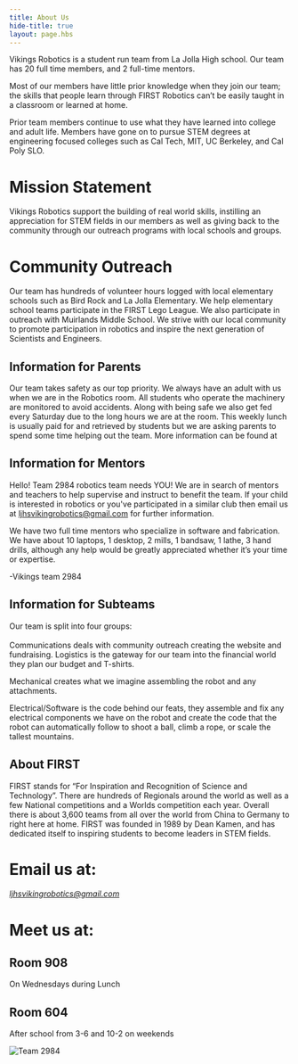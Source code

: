 ```yaml
---
title: About Us
hide-title: true
layout: page.hbs
---
```


Vikings Robotics is a student run team from La Jolla High school. Our team has 20 full time members, and 2 full-time mentors.

Most of our members have little prior knowledge when they join our team; the skills that people learn through FIRST Robotics can’t be easily taught in a classroom or learned at home.

Prior team members continue to use what they have learned into college and adult life. Members have gone on to pursue STEM degrees at engineering focused colleges such as Cal Tech, MIT, UC Berkeley, and Cal Poly SLO.

# Mission Statement

Vikings Robotics support the building of real world skills, instilling an appreciation for STEM fields in our members as well as giving back to the community through our outreach programs with local schools and groups.

# Community Outreach

Our team has hundreds of volunteer hours logged with local elementary schools such as Bird Rock and La Jolla Elementary. We help elementary school teams participate in the FIRST Lego League. We also participate in outreach with Muirlands Middle School. We strive with our local community to promote participation in robotics and inspire the next generation of Scientists and Engineers.

## Information for Parents

Our team takes safety as our top priority. We always have an adult with us when we are in the Robotics room. All students who operate the machinery are monitored to avoid accidents. Along with being safe we also get fed every Saturday due to the long hours we are at the room. This weekly lunch is usually paid for and retrieved by students but we are asking parents to spend some time helping out the team. More information can be found at

## Information for Mentors

Hello! Team 2984 robotics team needs YOU! We are in search of mentors and teachers to help supervise and instruct to benefit the team. If your child is interested in robotics or you've participated in a similar club then email us at <a mailto="ljhsvikingrobotics@gmail.com">ljhsvikingrobotics@gmail.com</a> for further information.

We have two full time mentors who specialize in software and fabrication. We have about 10 laptops, 1 desktop, 2 mills, 1 bandsaw, 1 lathe, 3 hand drills, although any help would be greatly appreciated whether it’s your time or expertise.

-Vikings team 2984

## Information for Subteams

Our team is split into four groups: <br> <br>
 Communications deals with community outreach creating the website and fundraising. Logistics is the gateway for our team into the financial world they plan our budget and T-shirts.

 Mechanical creates what we imagine assembling the robot and any attachments.

 Electrical/Software is the code behind our feats, they assemble and fix any electrical components we have on the robot and create the code that the robot can automatically follow to shoot a ball, climb a rope, or scale the tallest mountains.

## About FIRST

FIRST stands for “For Inspiration and Recognition of Science and Technology”. There are hundreds of Regionals around the world as well as a few National competitions and a Worlds competition each year. Overall there is about 3,600 teams from all over the world from China to Germany to right here at home. FIRST was founded in 1989 by Dean Kamen, and has dedicated itself to inspiring students to become leaders in STEM fields.

<h1>Email us at:</h1>
<address>
<a href="ljhsvikingrobotics@gmail.com">ljhsvikingrobotics@gmail.com</a>
</address>
<h1>Meet us at:</h1>
<h2>Room 908</h2> On Wednesdays during Lunch
<br>
<h2>Room 604</h2> After school from 3-6 and 10-2 on weekends
<p>
  <img src="/images/team/team-photo-2018.jpg" alt="Team 2984">
</p>
